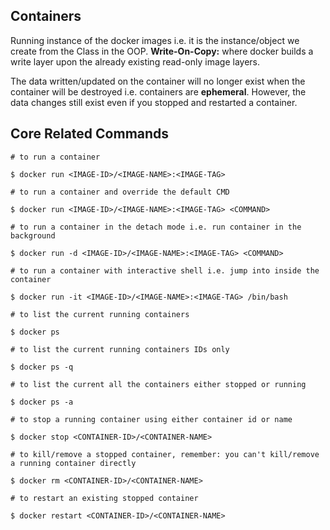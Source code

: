 ## Containers

Running instance of the docker images i.e. it is the instance/object we create from the Class in the OOP.
**Write-On-Copy:** where docker builds a write layer upon the already existing read-only image layers.

The data written/updated on the container will no longer exist when the container will be destroyed i.e. containers are **ephemeral**. However, the data changes still exist even if you stopped and restarted a container.

## Core Related Commands

```
# to run a container

$ docker run <IMAGE-ID>/<IMAGE-NAME>:<IMAGE-TAG>

# to run a container and override the default CMD

$ docker run <IMAGE-ID>/<IMAGE-NAME>:<IMAGE-TAG> <COMMAND>

# to run a container in the detach mode i.e. run container in the background

$ docker run -d <IMAGE-ID>/<IMAGE-NAME>:<IMAGE-TAG> <COMMAND>

# to run a container with interactive shell i.e. jump into inside the container

$ docker run -it <IMAGE-ID>/<IMAGE-NAME>:<IMAGE-TAG> /bin/bash

# to list the current running containers

$ docker ps

# to list the current running containers IDs only

$ docker ps -q

# to list the current all the containers either stopped or running

$ docker ps -a

# to stop a running container using either container id or name

$ docker stop <CONTAINER-ID>/<CONTAINER-NAME>

# to kill/remove a stopped container, remember: you can't kill/remove a running container directly

$ docker rm <CONTAINER-ID>/<CONTAINER-NAME>

# to restart an existing stopped container

$ docker restart <CONTAINER-ID>/<CONTAINER-NAME> 
```